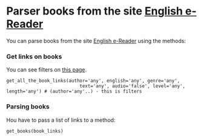 # Parser books from the site [English e-Reader](http://english-e-reader.net/)

You can parse books from the site [English e-Reader](http://english-e-reader.net/) using the methods:

### Get links on books
You can see filters on [this page](http://english-e-reader.net/findbook).
```python3
get_all_the_book_links(author='any', english='any', genre='any',
                           text='any', audio='false', level='any', length='any') # (author='any'..) - this is filters
```

### Parsing books
Нou have to pass a list of links to a method:
```python3
get_books(book_links)
```
